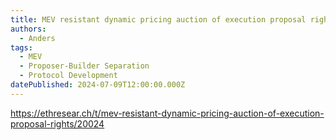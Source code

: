 ```yaml
---
title: MEV resistant dynamic pricing auction of execution proposal rights
authors:
  - Anders
tags:
  - MEV
  - Proposer-Builder Separation
  - Protocol Development
datePublished: 2024-07-09T12:00:00.000Z
---
```


<https://ethresear.ch/t/mev-resistant-dynamic-pricing-auction-of-execution-proposal-rights/20024>
